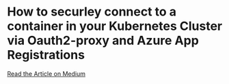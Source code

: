 # How to securley connect to a container in your Kubernetes Cluster via Oauth2-proxy and Azure App Registrations

[Read the Article on Medium](https://medium.com/@ben.n.seidel/how-to-securley-connect-to-a-container-in-your-kubernetes-cluster-via-oauth2-proxy-and-azure-app-358619db6fb5)

<p align="center">
  <script src="https://gist.github.com/bnanony/e2df14bc09655063a7682e1acc937ab3.js"></script>
</p>
